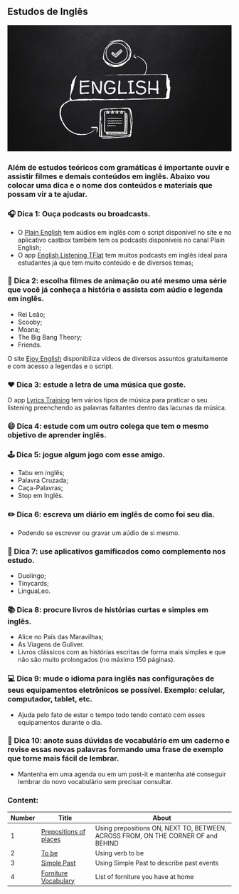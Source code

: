 ## Estudos de Inglês
<img src="https://github.com/Patricia-Bianca-Lana-Largura/English-studies/blob/master/Images/img1.png" width="950">

### Além de estudos teóricos com gramáticas é importante ouvir e assistir filmes e demais conteúdos em inglês. Abaixo vou colocar uma dica e o nome dos conteúdos e materiais que possam vir a te ajudar.

### :headphones: Dica 1: Ouça podcasts ou broadcasts.

- O [Plain English](https://plainenglish.com/) tem aúdios em inglês com o script disponível no site e no aplicativo castbox também tem os podcasts disponíveis no canal Plain English;
- O app [English Listening TFlat](https://play.google.com/store/apps/details?id=com.tflat.spotlight&hl=en_US) tem muitos podcasts em inglês ideal para estudantes já que tem muito conteúdo e de diversos temas;

### :movie_camera: Dica 2: escolha filmes de animação ou até mesmo uma série que você já conheça a história e assista com aúdio e legenda em inglês.
- Rei Leão;
- Scooby;
- Moana;
- The Big Bang Theory;
- Friends.

O site [Ejoy English](https://ejoy-english.com/go/category/tv-show/100001) disponibiliza vídeos de diversos assuntos gratuitamente e com acesso a legendas e o script.

### :heart: Dica 3: estude a letra de uma música que goste.

O app [Lyrics Training](https://lyricstraining.com/app) tem vários tipos de música para praticar o seu listening preenchendo as palavras faltantes dentro das lacunas da música.

### :smile: Dica 4: estude com um outro colega que tem o mesmo objetivo de aprender inglês.

### :joystick: Dica 5: jogue algum jogo com esse amigo.
- Tabu em inglês;
- Palavra Cruzada;
- Caça-Palavras;
- Stop em Inglês.

### :pencil2: Dica 6: escreva um diário em inglês de como foi seu dia.
- Podendo se escrever ou gravar um aúdio de si mesmo.

### :iphone: Dica 7: use aplicativos gamificados como complemento nos estudo.
- Duolingo;
- Tinycards;
- LinguaLeo.

### :books: Dica 8: procure livros de histórias curtas e simples em inglês.
- Alice no País das Maravilhas;
- As Viagens de Guliver.
- Livros clássicos com as histórias escritas de forma mais simples e que não são muito prolongados (no máximo 150 páginas).

### :computer: Dica 9: mude o idioma para inglês nas configurações de seus equipamentos eletrônicos se possível. Exemplo: celular, computador, tablet, etc.
- Ajuda pelo fato de estar o tempo todo tendo contato com esses equipamentos durante o dia.

### :notebook_with_decorative_cover: Dica 10: anote suas dúvidas de vocabulário em um caderno e revise essas novas palavras formando uma frase de exemplo que torne mais fácil de lembrar.
- Mantenha em uma agenda ou em um post-it e mantenha até conseguir lembrar do novo vocabulário sem precisar consultar.

### Content:

Number | Title | About |
| ------------ | ------------ | ------------ |
| 1 | [Prepositions of places](https://github.com/Patricia-Bianca-Lana-Largura/English-studies/tree/master/Content) | Using prepositions ON, NEXT TO, BETWEEN, ACROSS FROM, ON THE CORNER OF and BEHIND|
| 2 | [To be](https://github.com/Patricia-Bianca-Lana-Largura/English-studies/tree/master/Content/2.%20To%20be) | Using verb to be|
| 3 | [Simple Past](https://github.com/Patricia-Bianca-Lana-Largura/English-studies/tree/master/Content/3.%20Simple%20Past) | Using Simple Past to describe past events|
| 4 | [Forniture Vocabulary](https://github.com/Patricia-Bianca-Lana-Largura/English-studies/tree/master/Content/4.%20Fornitures) | List of forniture you have at home|

